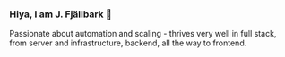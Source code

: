 ### Hiya, I am J. Fjällbark 👋

Passionate about automation and scaling - thrives very well in full stack, from server and infrastructure, backend, all the way to frontend. 
